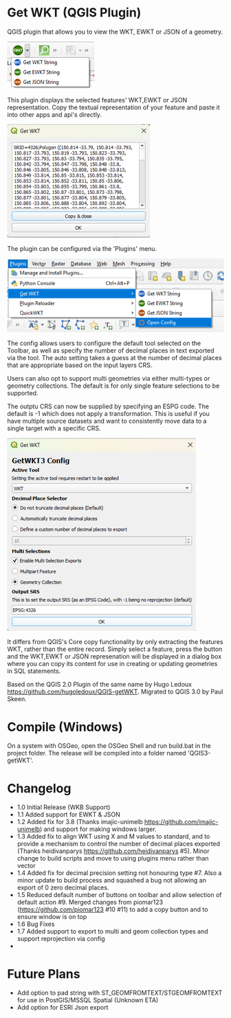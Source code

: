 Get WKT (QGIS Plugin)
===========

QGIS plugin that allows you to view the WKT, EWKT or JSON of a geometry.

![](screenshot_qgis_toolbar.png)

This plugin displays the selected features' WKT,EWKT or JSON representation. Copy the textual representation of your feature and paste it into other apps and api's directly.

![](screenshot_qgis_tool.png)

The plugin can be configured via the 'Plugins' menu. 

![](screenshot_qgis_menu.png)

The config allows users to configure the default tool selected on the Toolbar, as well as specify the number of decimal places in text exported via the tool. The auto setting takes a guess at the number of decimal places that are appropriate based on the input layers CRS.

Users can also opt to support multi geometries via either multi-types or geometry collections. The default is for only single feature selections to be supported.

The outptu CRS can now be supplied by specifying an ESPG code. The default is -1 which does not apply a transformation. This is useful if you have multiple source datasets and want to consistently move data to a single target with a specific CRS.

![](screenshot_config.png)

It differs from QGIS's Core copy functionality by only extracting the features WKT, rather than the entire record. Simply select a feature, press the button and the WKT,EWKT or JSON represenation will be displayed in a dialog box where you can copy its content for use in creating or updating geometries in SQL statements.

Based on the QGIS 2.0 Plugin of the same name by Hugo Ledoux https://github.com/hugoledoux/QGIS-getWKT. Migrated to QGIS 3.0 by Paul Skeen.

# Compile (Windows)
On a system with OSGeo, open the OSGeo Shell and run build.bat in the project folder. The release will be compiled into a folder named 'QGIS3-getWKT'.

# Changelog
* 1.0 Initial Release (WKB Support)
* 1.1 Added support for EWKT & JSON
* 1.2 Added fix for 3.8 (Thanks imajic-unimelb https://github.com/imajic-unimelb) and support for making windows larger.
* 1.3 Added fix to align WKT using X and M values to standard, and to provide a mechanism to control the number of decimal places exported (Thanks heidivanparys https://github.com/heidivanparys #5). Minor change to build scripts and move to using plugins menu rather than vector
* 1.4 Added fix for decimal precision setting not honouring type #7. Also a minor update to build process and squashed a bug not allowing an export of 0 zero decimal places.
* 1.5 Reduced default number of buttons on toolbar and allow selection of default action #9. Merged changes from piomar123 (https://github.com/piomar123 #10 #11) to add a copy button and to ensure window is on top
* 1.6 Bug Fixes
* 1.7 Added support to export to multi and geom collection types and support reprojection via config
* 
# Future Plans
* Add option to pad string with ST_GEOMFROMTEXT/STGEOMFROMTEXT for use in PostGIS/MSSQL Spatial (Unknown ETA)
* Add option for ESRI Json export